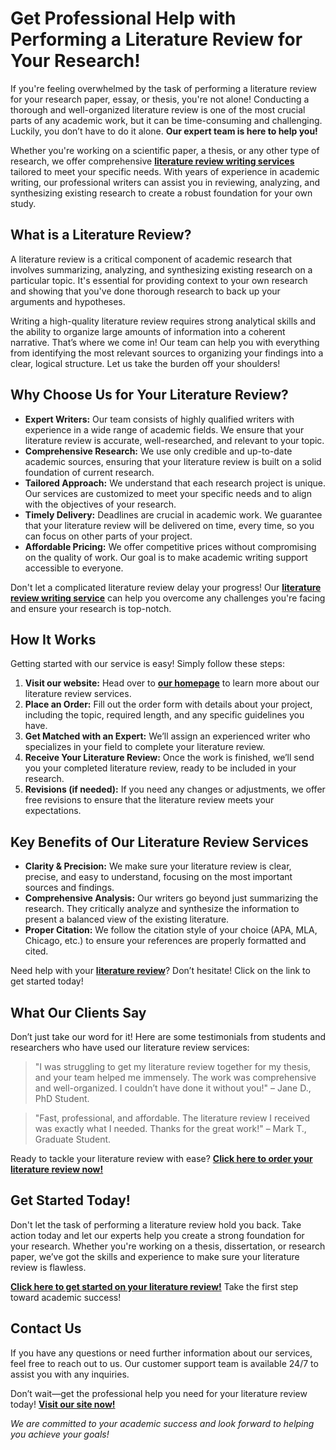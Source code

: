 # Get Professional Help with Performing a Literature Review for Your Research!

If you're feeling overwhelmed by the task of performing a literature review for your research paper, essay, or thesis, you're not alone! Conducting a thorough and well-organized literature review is one of the most crucial parts of any academic work, but it can be time-consuming and challenging. Luckily, you don’t have to do it alone. **Our expert team is here to help you!**

Whether you're working on a scientific paper, a thesis, or any other type of research, we offer comprehensive [**literature review writing services**](https://tinyurl.com/topessay?keyword=performing+a+literature+review) tailored to meet your specific needs. With years of experience in academic writing, our professional writers can assist you in reviewing, analyzing, and synthesizing existing research to create a robust foundation for your own study.

## What is a Literature Review?

A literature review is a critical component of academic research that involves summarizing, analyzing, and synthesizing existing research on a particular topic. It's essential for providing context to your own research and showing that you've done thorough research to back up your arguments and hypotheses.

Writing a high-quality literature review requires strong analytical skills and the ability to organize large amounts of information into a coherent narrative. That’s where we come in! Our team can help you with everything from identifying the most relevant sources to organizing your findings into a clear, logical structure. Let us take the burden off your shoulders!

## Why Choose Us for Your Literature Review?

- **Expert Writers:** Our team consists of highly qualified writers with experience in a wide range of academic fields. We ensure that your literature review is accurate, well-researched, and relevant to your topic.
- **Comprehensive Research:** We use only credible and up-to-date academic sources, ensuring that your literature review is built on a solid foundation of current research.
- **Tailored Approach:** We understand that each research project is unique. Our services are customized to meet your specific needs and to align with the objectives of your research.
- **Timely Delivery:** Deadlines are crucial in academic work. We guarantee that your literature review will be delivered on time, every time, so you can focus on other parts of your project.
- **Affordable Pricing:** We offer competitive prices without compromising on the quality of work. Our goal is to make academic writing support accessible to everyone.

Don't let a complicated literature review delay your progress! Our [**literature review writing service**](https://tinyurl.com/topessay?keyword=performing+a+literature+review) can help you overcome any challenges you're facing and ensure your research is top-notch.

## How It Works

Getting started with our service is easy! Simply follow these steps:

1. **Visit our website:** Head over to [**our homepage**](https://tinyurl.com/topessay?keyword=performing+a+literature+review) to learn more about our literature review services.
2. **Place an Order:** Fill out the order form with details about your project, including the topic, required length, and any specific guidelines you have.
3. **Get Matched with an Expert:** We’ll assign an experienced writer who specializes in your field to complete your literature review.
4. **Receive Your Literature Review:** Once the work is finished, we’ll send you your completed literature review, ready to be included in your research.
5. **Revisions (if needed):** If you need any changes or adjustments, we offer free revisions to ensure that the literature review meets your expectations.

## Key Benefits of Our Literature Review Services

- **Clarity & Precision:** We make sure your literature review is clear, precise, and easy to understand, focusing on the most important sources and findings.
- **Comprehensive Analysis:** Our writers go beyond just summarizing the research. They critically analyze and synthesize the information to present a balanced view of the existing literature.
- **Proper Citation:** We follow the citation style of your choice (APA, MLA, Chicago, etc.) to ensure your references are properly formatted and cited.

Need help with your [**literature review**](https://tinyurl.com/topessay?keyword=performing+a+literature+review)? Don’t hesitate! Click on the link to get started today!

## What Our Clients Say

Don’t just take our word for it! Here are some testimonials from students and researchers who have used our literature review services:

> "I was struggling to get my literature review together for my thesis, and your team helped me immensely. The work was comprehensive and well-organized. I couldn’t have done it without you!" – Jane D., PhD Student.

> "Fast, professional, and affordable. The literature review I received was exactly what I needed. Thanks for the great work!" – Mark T., Graduate Student.

Ready to tackle your literature review with ease? [**Click here to order your literature review now!**](https://tinyurl.com/topessay?keyword=performing+a+literature+review)

## Get Started Today!

Don't let the task of performing a literature review hold you back. Take action today and let our experts help you create a strong foundation for your research. Whether you're working on a thesis, dissertation, or research paper, we’ve got the skills and experience to make sure your literature review is flawless.

**[Click here to get started on your literature review!](https://tinyurl.com/topessay?keyword=performing+a+literature+review)** Take the first step toward academic success!

## Contact Us

If you have any questions or need further information about our services, feel free to reach out to us. Our customer support team is available 24/7 to assist you with any inquiries.

Don’t wait—get the professional help you need for your literature review today! [**Visit our site now!**](https://tinyurl.com/topessay?keyword=performing+a+literature+review)

_We are committed to your academic success and look forward to helping you achieve your goals!_
